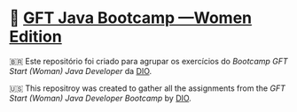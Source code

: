 # 🚀 [GFT Java Bootcamp —Women Edition](https://web.dio.me/track/0d640c7f-85b7-4c47-a55b-ee71c7bb6755)

🇧🇷  Este repositório foi criado para agrupar os exercícios do _Bootcamp GFT Start (Woman) Java Developer_ da [DIO](www.dio.me).

🇺🇸  This repositroy was created to gather all the assignments from the _GFT Start (Woman) Java Developer Bootcamp_ by [DIO](www.dio.me).
